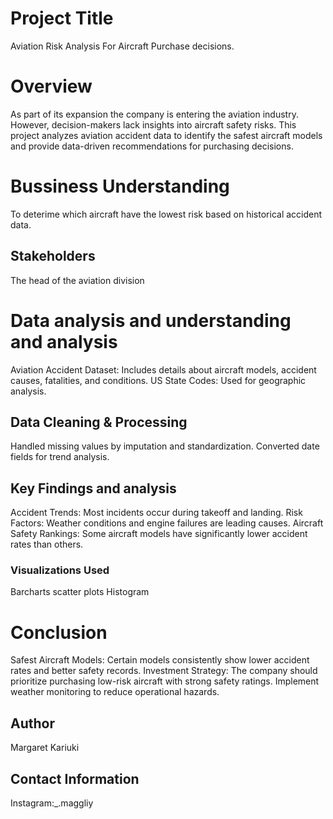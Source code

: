 # Project Title
Aviation Risk Analysis For Aircraft Purchase decisions.

# Overview

 As part of its expansion  the company is entering the aviation industry. However, decision-makers lack insights into aircraft safety risks. This project analyzes aviation accident data to identify the safest aircraft models and provide data-driven recommendations for purchasing decisions.

 # Bussiness Understanding
 To deterime which aircraft have the lowest risk based on historical accident data.

 ## Stakeholders
 The head of the aviation division

 # Data analysis and understanding and analysis
 Aviation Accident Dataset: Includes details about aircraft models, accident causes, fatalities, and conditions.
 US State Codes: Used for geographic analysis.

## Data Cleaning & Processing
Handled missing values by imputation and standardization.
Converted date fields for trend analysis.

## Key Findings and analysis
Accident Trends: Most incidents occur during takeoff and landing.
Risk Factors: Weather conditions and engine failures are leading causes.
Aircraft Safety Rankings: Some aircraft models have significantly lower accident rates than others.

### Visualizations Used
Barcharts
scatter plots
Histogram

# Conclusion
 Safest Aircraft Models: Certain models consistently show lower accident rates and better safety records.
 Investment Strategy: The company should prioritize purchasing low-risk aircraft with strong safety ratings.
 Implement weather monitoring to reduce operational hazards.

## Author
Margaret Kariuki

## Contact Information

Instagram:_.maggliy
